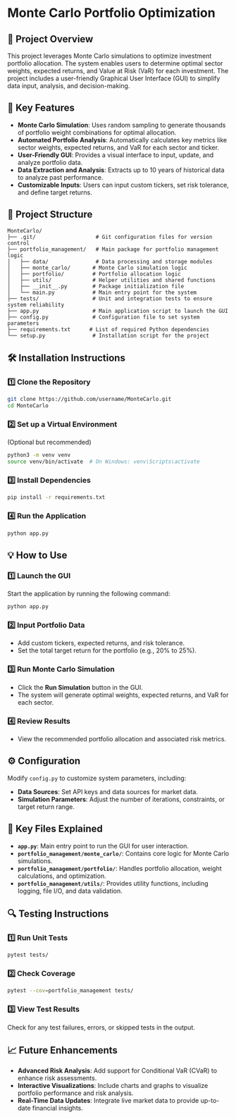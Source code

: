 # Monte Carlo Portfolio Optimization

## 📘 **Project Overview**
This project leverages Monte Carlo simulations to optimize investment portfolio allocation. The system enables users to determine optimal sector weights, expected returns, and Value at Risk (VaR) for each investment. The project includes a user-friendly Graphical User Interface (GUI) to simplify data input, analysis, and decision-making.

## 🚀 **Key Features**
- **Monte Carlo Simulation**: Uses random sampling to generate thousands of portfolio weight combinations for optimal allocation.
- **Automated Portfolio Analysis**: Automatically calculates key metrics like sector weights, expected returns, and VaR for each sector and ticker.
- **User-Friendly GUI**: Provides a visual interface to input, update, and analyze portfolio data.
- **Data Extraction and Analysis**: Extracts up to 10 years of historical data to analyze past performance.
- **Customizable Inputs**: Users can input custom tickers, set risk tolerance, and define target returns.

## 📂 **Project Structure**
```
MonteCarlo/
├── .git/                   # Git configuration files for version control
├── portfolio_management/   # Main package for portfolio management logic
│   ├── data/               # Data processing and storage modules
│   ├── monte_carlo/       # Monte Carlo simulation logic
│   ├── portfolio/         # Portfolio allocation logic
│   ├── utils/             # Helper utilities and shared functions
│   ├── __init__.py        # Package initialization file
│   └── main.py            # Main entry point for the system
├── tests/                 # Unit and integration tests to ensure system reliability
├── app.py                 # Main application script to launch the GUI
├── config.py              # Configuration file to set system parameters
├── requirements.txt      # List of required Python dependencies
└── setup.py               # Installation script for the project
```

## 🛠️ **Installation Instructions**

### **1️⃣ Clone the Repository**
```bash
git clone https://github.com/username/MonteCarlo.git
cd MonteCarlo
```

### **2️⃣ Set up a Virtual Environment**
(Optional but recommended)
```bash
python3 -m venv venv
source venv/bin/activate  # On Windows: venv\Scripts\activate
```

### **3️⃣ Install Dependencies**
```bash
pip install -r requirements.txt
```

### **4️⃣ Run the Application**
```bash
python app.py
```

## 💡 **How to Use**

### **1️⃣ Launch the GUI**
Start the application by running the following command:
```bash
python app.py
```

### **2️⃣ Input Portfolio Data**
- Add custom tickers, expected returns, and risk tolerance.
- Set the total target return for the portfolio (e.g., 20% to 25%).

### **3️⃣ Run Monte Carlo Simulation**
- Click the **Run Simulation** button in the GUI.
- The system will generate optimal weights, expected returns, and VaR for each sector.

### **4️⃣ Review Results**
- View the recommended portfolio allocation and associated risk metrics.

## ⚙️ **Configuration**
Modify `config.py` to customize system parameters, including:
- **Data Sources**: Set API keys and data sources for market data.
- **Simulation Parameters**: Adjust the number of iterations, constraints, or target return range.

## 📑 **Key Files Explained**

- **`app.py`**: Main entry point to run the GUI for user interaction.
- **`portfolio_management/monte_carlo/`**: Contains core logic for Monte Carlo simulations.
- **`portfolio_management/portfolio/`**: Handles portfolio allocation, weight calculations, and optimization.
- **`portfolio_management/utils/`**: Provides utility functions, including logging, file I/O, and data validation.

## 🔍 **Testing Instructions**

### **1️⃣ Run Unit Tests**
```bash
pytest tests/
```

### **2️⃣ Check Coverage**
```bash
pytest --cov=portfolio_management tests/
```

### **3️⃣ View Test Results**
Check for any test failures, errors, or skipped tests in the output.

## 📈 **Future Enhancements**
- **Advanced Risk Analysis**: Add support for Conditional VaR (CVaR) to enhance risk assessments.
- **Interactive Visualizations**: Include charts and graphs to visualize portfolio performance and risk analysis.
- **Real-Time Data Updates**: Integrate live market data to provide up-to-date financial insights.

